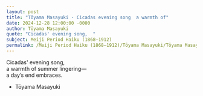 ```yaml
---
layout: post
title: "Tōyama Masayuki - Cicadas evening song  a warmth of"
date: 2024-12-28 12:00:00 -0000
author: Tōyama Masayuki
quote: "Cicadas' evening song,  "
subject: Meiji Period Haiku (1868–1912)
permalink: /Meiji Period Haiku (1868–1912)/Tōyama Masayuki/Tōyama Masayuki - Cicadas evening song  a warmth of
---
```


Cicadas' evening song,  
a warmth of summer lingering—  
a day’s end embraces.

- Tōyama Masayuki
